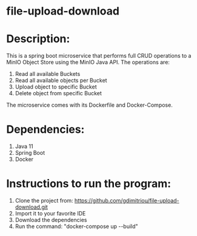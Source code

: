 # file-upload-download

# Description:
This is a spring boot microservice that performs full CRUD operations to a MinIO Object Store using the MinIO Java API. 
The operations are:
1. Read all available Buckets
2. Read all available objects per Bucket
3. Upload object to specific Bucket
4. Delete object from specific Bucket

The microservice comes with its Dockerfile and Docker-Compose.

# Dependencies:
1. Java 11
2. Spring Boot
3. Docker

# Instructions to run the program:
1. Clone the project from: https://github.com/gdimitriou/file-upload-download.git
2. Import it to your favorite IDE
3. Download the dependencies
4. Run the command: "docker-compose up --build"


